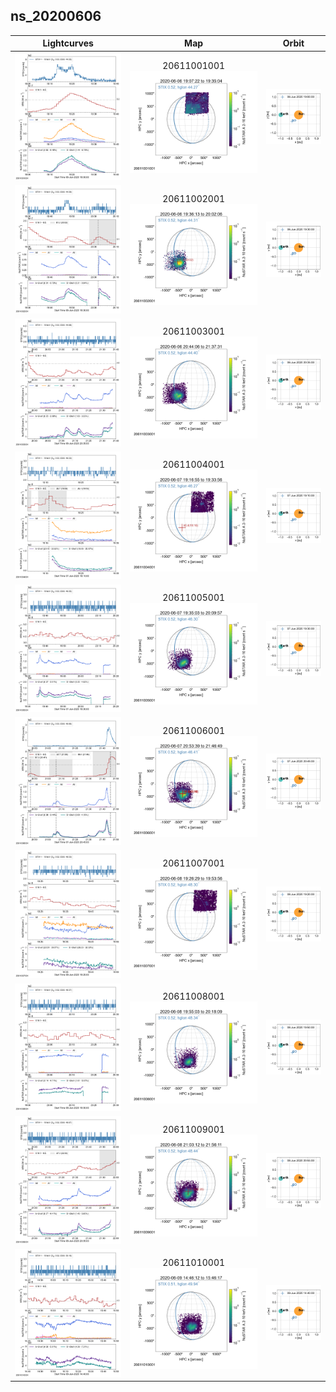 ## ns_20200606

|  Lightcurves |  Map | Orbit |
|:---:|:---:|:---:|
|[![](ltc_20200606_1900_20611001001_ngs.png)](ltc_20200606_1900_20611001001_ngs.png)|20611001001<br/>![](map_20200606_1900_20611001001_ngs.png)|![](orbeph_20200606_1900_20611001001_ngs.png)|
|![](ltc_20200606_1930_20611002001_ngs.png)|20611002001<br/>![](map_20200606_1930_20611002001_ngs.png)|![](orbeph_20200606_1930_20611002001_ngs.png)|
|![](ltc_20200606_2035_20611003001_ngs.png)|20611003001<br/>![](map_20200606_2035_20611003001_ngs.png)|![](orbeph_20200606_2035_20611003001_ngs.png)|
|![](ltc_20200607_1910_20611004001_ngs.png)|20611004001<br/>![](map_20200607_1910_20611004001_ngs.png)|![](orbeph_20200607_1910_20611004001_ngs.png)|
|![](ltc_20200607_1930_20611005001_ngs.png)|20611005001<br/>![](map_20200607_1930_20611005001_ngs.png)|![](orbeph_20200607_1930_20611005001_ngs.png)|
|![](ltc_20200607_2045_20611006001_ngs.png)|20611006001<br/>![](map_20200607_2045_20611006001_ngs.png)|![](orbeph_20200607_2045_20611006001_ngs.png)|
|![](ltc_20200608_1920_20611007001_ngs.png)|20611007001<br/>![](map_20200608_1920_20611007001_ngs.png)|![](orbeph_20200608_1920_20611007001_ngs.png)|
|![](ltc_20200608_1950_20611008001_ngs.png)|20611008001<br/>![](map_20200608_1950_20611008001_ngs.png)|![](orbeph_20200608_1950_20611008001_ngs.png)|
|![](ltc_20200608_2055_20611009001_ngs.png)|20611009001<br/>![](map_20200608_2055_20611009001_ngs.png)|![](orbeph_20200608_2055_20611009001_ngs.png)|
|![](ltc_20200609_1440_20611010001_ngs.png)|20611010001<br/>![](map_20200609_1440_20611010001_ngs.png)|![](orbeph_20200609_1440_20611010001_ngs.png)|

